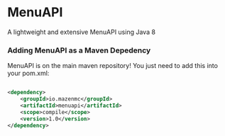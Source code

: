 # MenuAPI
A lightweight and extensive MenuAPI using Java 8 

### Adding MenuAPI as a Maven Depedency
MenuAPI is on the main maven repository! You just need to add this into your pom.xml:

``` xml

<dependency>
    <groupId>io.mazenmc</groupId>
    <artifactId>menuapi</artifactId>
    <scope>compile</scope>
    <version>1.0</version>
</dependency>

```
